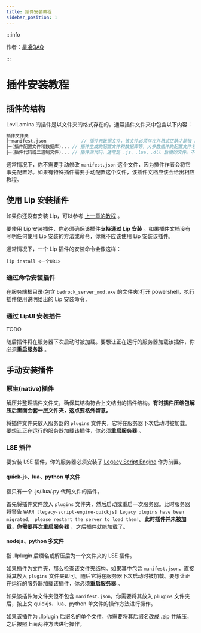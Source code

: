 ```yaml
---
title: 插件安装教程
sidebar_position: 1
---
```

:::info

作者：[星凌QAQ](https://github.com/XingLingQAQ)

:::
# 插件安装教程

## 插件的结构

LeviLamina 的插件是以文件夹的格式存在的。通常插件文件夹中包含以下内容：
```c
插件文件夹
├─manifest.json             // 插件元数据文件，该文件必须存在并格式正确才能被 LeviLamina 识别
├─(插件配置文件和数据库)... // 插件生成的配置文件和数据库等，大多数插件的配置文件名叫config.json，并以一个文件夹或一个 .db 或 .json 后缀文件作为数据库
├─(插件代码或二进制文件)... // 插件源代码，通常是 .js、.lua、.dll 后缀的文件。不要删除，修改或重命名文件，否则可能导致插件无法运行！
```

通常情况下，你不需要手动修改 `manifest.json` 这个文件，因为插件作者会将它事先配置好。如果有特殊插件需要手动配置这个文件，该插件文档应该会给出相应教程。

## 使用 Lip 安装插件

如果你还没有安装 Lip，可以参考 [上一章的教程](./LeviLamina-Install.md#准备工作-安装-lip) 。

要使用 Lip 安装插件，你必须确保该插件**支持通过 Lip 安装** 。如果插件文档没有写明任何使用 Lip 安装的方法或命令，你就不应该使用 Lip 安装该插件。

通常情况下，一个 Lip 插件的安装命令会像这样：
```shell
lip install <一个URL>
```

### 通过命令安装插件

在服务端根目录(包含 `bedrock_server_mod.exe` 的文件夹)打开 powershell，执行插件使用说明给出的 Lip 安装命令，

### 通过 LipUI 安装插件

TODO

随后插件将在服务器下次启动时被加载。要想让正在运行的服务器加载该插件，你必须**重启服务器** 。

## 手动安装插件

### 原生(native)插件

解压并整理插件文件夹，确保其结构符合上文结出的插件结构。**有时插件压缩包解压后里面会套一层文件夹，这点要格外留意。**

将插件文件夹放入服务器的 `plugins` 文件夹，它将在服务器下次启动时被加载。要想让正在运行的服务器加载该插件，你必须**重启服务器** 。

### LSE 插件

要安装 LSE 插件，你的服务器必须安装了 [Legacy Script Engine](./legacy-script-engine.md) 作为前置。

#### quick-js、lua、python 单文件

指只有一个 .js/.lua/.py 代码文件的插件。

首先将插件文件放入 `plugins` 文件夹，然后启动或重启一次服务器。此时服务器将警告 `WARN [legacy-script-engine-quickjs] Legacy plugins have been migrated， please restart the server to load them!`。**此时插件并未被加载，你需要再次重启服务器** ，之后插件就能加载了。

#### nodejs、python 多文件

指 .llplugin 后缀名或解压后为一个文件夹的 LSE 插件。

如果插件为文件夹，那么检查该文件夹结构。如果其中包含 `manifest.json`，直接将其放入 `plugins` 文件夹即可。随后它将在服务器下次启动时被加载。要想让正在运行的服务器加载该插件，你必须**重启服务器** 。

如果该插件为文件夹但不包含 `manifest.json`，你需要将其放入 `plugins` 文件夹后，按上文 quickjs、lua、python 单文件的操作方法进行操作。

如果该插件为 .llplugin 后缀名的单个文件，你需要将其后缀名改成 .zip 并解压，之后按照上面两种方法进行操作。
